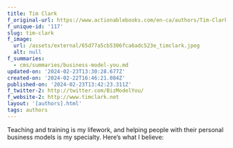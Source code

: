 ```yaml
---
title: Tim Clark
f_original-url: https://www.actionablebooks.com/en-ca/authors/Tim-Clark/
f_unique-id: '117'
slug: tim-clark
f_image:
  url: /assets/external/65d77a5cb5306fca6adc523e_timclark.jpeg
  alt: null
f_summaries:
  - cms/summaries/business-model-you.md
updated-on: '2024-02-23T13:30:28.677Z'
created-on: '2024-02-22T16:46:21.084Z'
published-on: '2024-02-23T13:42:23.311Z'
f_twitter-2: http://twitter.com/BizModelYou/
f_website-2: http://www.timclark.net
layout: '[authors].html'
tags: authors
---
```


Teaching and training is my lifework, and helping people with their personal business models is my specialty. Here’s what I believe:

